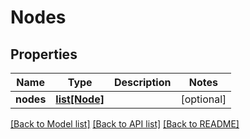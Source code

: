 # Nodes


## Properties
Name | Type | Description | Notes
------------ | ------------- | ------------- | -------------
**nodes** | [**list[Node]**](Node.md) |  | [optional] 

[[Back to Model list]](../README.md#documentation-for-models) [[Back to API list]](../README.md#documentation-for-api-endpoints) [[Back to README]](../README.md)


